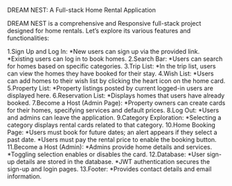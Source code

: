 DREAM NEST: A Full-stack Home Rental Application

DREAM NEST is a comprehensive and Responsive full-stack project designed for home rentals. Let’s explore its various features and functionalities:

1.Sign Up and Log In:
*New users can sign up via the provided link.
*Existing users can log in to book homes.
2.Search Bar:
*Users can search for homes based on specific categories.
3.Trip List:
*In the trip list, users can view the homes they have booked for their stay.
4.Wish List:
*Users can add homes to their wish list by clicking the heart icon on the home card.
5.Property List:
*Property listings posted by current logged-in users are displayed here.
6.Reservation List:
*Displays homes that users have already booked.
7.Become a Host (Admin Page):
*Property owners can create cards for their homes, specifying services and default prices.
8.Log Out:
*Users and admins can leave the application.
9.Category Exploration:
*Selecting a category displays rental cards related to that category.
10.Home Booking Page:
*Users must book for future dates; an alert appears if they select a past date.
*Users must pay the rental price to enable the booking button.
11.Become a Host (Admin):
*Admins provide home details and services.
*Toggling selection enables or disables the card.
12.Database:
*User sign-up details are stored in the database.
*JWT authentication secures the sign-up and login pages.
13.Footer:
*Provides contact details and email information.
